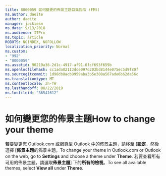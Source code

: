 ```yaml
---
title: 8000059 如何變更的佈景主題巨集指令 (FMS)
ms.author: daeite
author: daeite
manager: jackiesm
ms.date: 9/13/2018
ms.audience: ITPro
ms.topic: article
ROBOTS: NOINDEX, NOFOLLOW
localization_priority: Normal
ms.custom:
- "992"
- "8000059"
ms.assetid: 90219a36-2d1c-4917-af91-0fcf693f659b
ms.openlocfilehash: cc1ada02113dce097d203bd8144e075ec5d9f80f
ms.sourcegitcommit: 1d98db8acb9959aba3b5e308a567ade6b62da56c
ms.translationtype: MT
ms.contentlocale: zh-TW
ms.lasthandoff: 08/22/2019
ms.locfileid: "36541612"
---
```

# <a name="how-to-change-your-theme"></a><span data-ttu-id="df8ae-102">如何變更您的佈景主題</span><span class="sxs-lookup"><span data-stu-id="df8ae-102">How to change your theme</span></span>

<span data-ttu-id="df8ae-103">若要變更您 Outlook.com 或網頁型 Outlook 中的佈景主題，請移至 [**設定**，然後選擇 [**佈景主題**的佈景主題。</span><span class="sxs-lookup"><span data-stu-id="df8ae-103">To change your theme in Outlook.com or Outlook on the web, go to **Settings** and choose a theme under **Theme**.</span></span> <span data-ttu-id="df8ae-104">若要查看所有可用的佈景主題，請選取**佈景主題**] 下的**所有的檢視**。</span><span class="sxs-lookup"><span data-stu-id="df8ae-104">To see all available themes, select **View all** under **Theme**.</span></span>
  